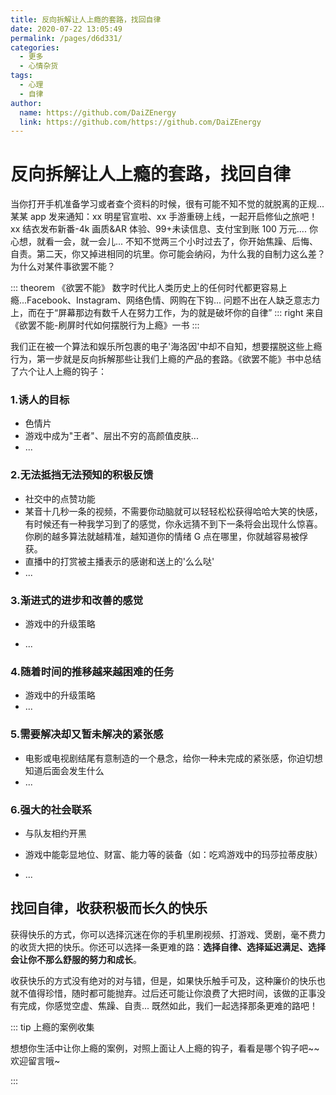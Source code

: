 ```yaml
---
title: 反向拆解让人上瘾的套路，找回自律
date: 2020-07-22 13:05:49
permalink: /pages/d6d331/
categories:
  - 更多
  - 心情杂货
tags:
  - 心理
  - 自律
author:
  name: https://github.com/DaiZEnergy
  link: https://github.com/https://github.com/DaiZEnergy
---
```


# 反向拆解让人上瘾的套路，找回自律

当你打开手机准备学习或者查个资料的时候，很有可能不知不觉的就脱离的正规... 某某 app 发来通知：xx 明星官宣啦、xx 手游重磅上线，一起开启修仙之旅吧！ xx 结衣发布新番-4k 画质&AR 体验、99+未读信息、支付宝到账 100 万元.... 你心想，就看一会，就一会儿... 不知不觉两三个小时过去了，你开始焦躁、后悔、自责。第二天，你又掉进相同的坑里。你可能会纳闷，为什么我的自制力这么差？为什么对某件事欲罢不能？

<!-- more -->

::: theorem 《欲罢不能》
数字时代比人类历史上的任何时代都更容易上瘾...Facebook、Instagram、网络色情、网购在下钩... 问题不出在人缺乏意志力上，而在于“屏幕那边有数千人在努力工作，为的就是破坏你的自律”
::: right
来自《欲罢不能-刷屏时代如何摆脱行为上瘾》一书
:::

我们正在被一个算法和娱乐所包裹的电子'海洛因'中却不自知，想要摆脱这些上瘾行为，第一步就是反向拆解那些让我们上瘾的产品的套路。《欲罢不能》书中总结了六个让人上瘾的钩子：

### 1.诱人的目标

- 色情片
- 游戏中成为"王者"、层出不穷的高颜值皮肤...
- ...

### 2.无法抵挡无法预知的积极反馈

- 社交中的点赞功能
- 某音十几秒一条的视频，不需要你动脑就可以轻轻松松获得哈哈大笑的快感，有时候还有一种我学习到了的感觉，你永远猜不到下一条将会出现什么惊喜。你刷的越多算法就越精准，越知道你的情绪 G 点在哪里，你就越容易被俘获。
- 直播中的打赏被主播表示的感谢和送上的'么么哒'
- ...

### 3.渐进式的进步和改善的感觉

- 游戏中的升级策略

- ...

### 4.随着时间的推移越来越困难的任务

- 游戏中的升级策略
- ...

### 5.需要解决却又暂未解决的紧张感

- 电影或电视剧结尾有意制造的一个悬念，给你一种未完成的紧张感，你迫切想知道后面会发生什么
- ...

### 6.强大的社会联系

- 与队友相约开黑

- 游戏中能彰显地位、财富、能力等的装备（如：吃鸡游戏中的玛莎拉蒂皮肤）

- ...

## 找回自律，收获积极而长久的快乐

获得快乐的方式，你可以选择沉迷在你的手机里刷视频、打游戏、煲剧，毫不费力的收货大把的快乐。你还可以选择一条更难的路：**选择自律、选择延迟满足、选择会让你不那么舒服的努力和成长**。

收获快乐的方式没有绝对的对与错，但是，如果快乐触手可及，这种廉价的快乐也就不值得珍惜，随时都可能抛弃。过后还可能让你浪费了大把时间，该做的正事没有完成，你感觉空虚、焦躁、自责... 既然如此，我们一起选择那条更难的路吧！

::: tip 上瘾的案例收集

想想你生活中让你上瘾的案例，对照上面让人上瘾的钩子，看看是哪个钩子吧~~欢迎留言哦~

:::
